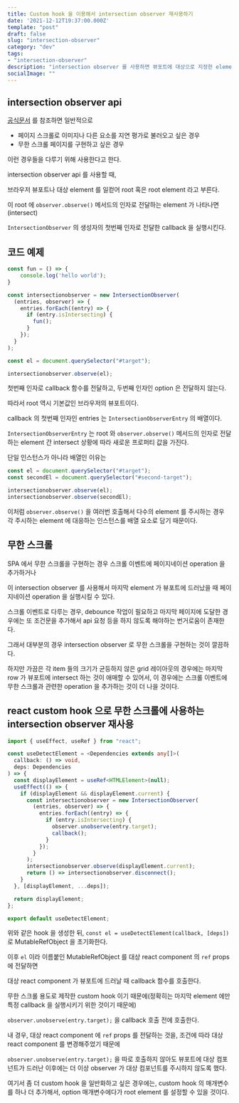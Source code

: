 ```yaml
---
title: Custom hook 을 이용해서 intersection observer 재사용하기
date: '2021-12-12T19:37:00.000Z'
template: "post"
draft: false
slug: "intersection-observer"
category: "dev"
tags:
- "intersection-observer"
description: "intersection observer 를 사용하면 뷰포트에 대상으로 지정한 element 가 나타날 때의 이벤트를 지정할 수 있다."
socialImage: ""
---
```


## intersection observer api

[공식문서](https://developer.mozilla.org/en-US/docs/Web/API/Intersection_Observer_API) 를 참조하면 일반적으로

- 페이지 스크롤로 이미지나 다른 요소를 지연 평가로 불러오고 싶은 경우
- 무한 스크롤 페이지를 구현하고 싶은 경우

이런 경우들을 다루기 위해 사용한다고 한다.

intersection observer api 를 사용할 때, 

브라우저 뷰포트나 대상 element 를 일컫어 root 혹은 root element 라고 부른다. 

이 root 에 `observer.observe()` 메서드의 인자로 전달하는 element 가 나타나면(intersect)

`IntersectionObserver` 의 생성자의 첫번째 인자로 전달한 callback 을 실행시킨다.

## 코드 예제

```typescript
const fun = () => {
    console.log('hello world');
}

const intersectionobserver = new IntersectionObserver(
  (entries, observer) => {
    entries.forEach((entry) => {
      if (entry.isIntersecting) {
        fun();
      }
    });
  }
);

const el = document.querySelector("#target");

intersectionobserver.observe(el);
```

첫번째 인자로 callback 함수를 전달하고, 두번째 인자인 option 은 전달하지 않는다.

따라서 root 역시 기본값인 브라우저의 뷰포트이다.

callback 의 첫번째 인자인 entries 는 `IntersectionObserverEntry` 의 배열이다.

`IntersectionObserverEntry` 는 root 와 `observer.observe()` 메서드의 인자로 전달하는 element 간 intersect 상황에 따라 새로운 프로퍼티 값을 가진다.

단일 인스턴스가 아니라 배열인 이유는

```typescript
const el = document.querySelector("#target");
const secondEl = document.querySelector("#second-target");

intersectionobserver.observe(el);
intersectionobserver.observe(secondEl);
```

이처럼 `observer.observe()` 을 여러번 호출해서 다수의 element 를 주시하는 경우 각 주시하는 element 에 대응하는 인스턴스를 배열 요소로 담기 때문이다.

## 무한 스크롤

SPA 에서 무한 스크롤을 구현하는 경우 스크롤 이벤트에 페이지네이션 operation 을 추가하거나

이 intersection observer 를 사용해서 마지막 element 가 뷰포트에 드러났을 때 페이지네이션 operation 을 실행시킬 수 있다.

스크롤 이벤트로 다루는 경우, debounce 작업이 필요하고 마지막 페이지에 도달한 경우에는 또 조건문을 추가해서 api 요청 등을 하지 않도록 해야하는 번거로움이 존재한다.

그래서 대부분의 경우 intersection observer 로 무한 스크롤을 구현하는 것이 깔끔하다.

하지만 가끔은 각 item 들의 크기가 균등하지 않은 grid 레이아웃의 경우에는 마지막 row 가 뷰포트에 intersect 하는 것이 애매할 수 있어서, 이 경우에는 스크롤 이벤트에 무한 스크롤과 관련한 operation 을 추가하는 것이 더 나을 것이다. 

## react custom hook 으로 무한 스크롤에 사용하는 intersection observer 재사용

```typescript
import { useEffect, useRef } from "react";

const useDetectElement = <Dependencies extends any[]>(
  callback: () => void,
  deps: Dependencies
) => {
  const displayElement = useRef<HTMLElement>(null);
  useEffect(() => {
    if (displayElement && displayElement.current) {
      const intersectionobserver = new IntersectionObserver(
        (entries, observer) => {
          entries.forEach((entry) => {
            if (entry.isIntersecting) {
              observer.unobserve(entry.target);
              callback();
            }
          });
        }
      );
      intersectionobserver.observe(displayElement.current);
      return () => intersectionobserver.disconnect();
    }
  }, [displayElement, ...deps]);

  return displayElement;
};

export default useDetectElement;
```

위와 같은 hook 을 생성한 뒤, `const el = useDetectElement(callback, [deps])` 로 MutableRefObject 을 초기화한다.
 
이후 `el` 이라 이름붙인 MutableRefObject 를 대상 react component 의 `ref` props 에 전달하면

대상 react component 가 뷰포트에 드러날 때 callback 함수를 호출한다.

무한 스크롤 용도로 제작한 custom hook 이기 때문에(정확히는 마지막 element 에만 특정 callback 을 실행시키기 위한 것이기 때문에) 

`observer.unobserve(entry.target);` 을 callback 호출 전에 호출한다.

내 경우, 대상 react component 에 `ref` props 를 전달하는 것을, 조건에 따라 대상 react component 를 변경해주었기 때문에

`observer.unobserve(entry.target);` 을 따로 호출하지 않아도 뷰포트에 대상 컴포넌트가 드러난 이후에는 더 이상 observer 가 대상 컴포넌트를 주시하지 않도록 했다.

여기서 좀 더 custom hook 을 일반화하고 싶은 경우에는, custom hook 의 매개변수를 하나 더 추가해서, option 매개변수에다가 root element 를 설정할 수 있을 것이다.
